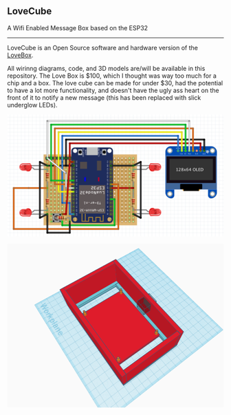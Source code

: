 ## LoveCube

A Wifi Enabled Message Box based on the ESP32

-----

LoveCube is an Open Source software and hardware version of the [LoveBox](https://en.lovebox.love).

All wirinng diagrams, code, and 3D models are/will be available in this repository. The Love Box is $100, which I thought was way too much for a chip and a box. The love cube can be made for under $30, had the potential to have a lot more functionality, and doesn't have the ugly ass heart on the front of it to notify a new message (this has been replaced with slick underglow LEDs).

![circuit](doc/circuit.png)

![boxmodel](doc/boxmodel.png)
